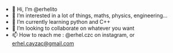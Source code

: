 - 👋 Hi, I’m @erhelito
- 👀 I’m interested in a lot of things, maths, physics, engineering...
- 🌱 I’m currently learning python and C++
- 💞️ I’m looking to collaborate on whatever you want
- 📫 How to reach me : @erhel.czc on instagram, or erhel.cayzac@gmail.com
